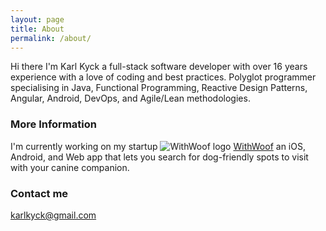 ```yaml
---
layout: page
title: About
permalink: /about/
---
```


Hi there I'm Karl Kyck a full-stack software developer with over 16 years experience with a love of coding and best practices. 
Polyglot programmer specialising in Java, Functional Programming, Reactive Design Patterns, Angular, Android, DevOps, and Agile/Lean methodologies.

### More Information

[WithWoofLogo]: https://www.withwoof.com/assets/images/logomark_32x32.png "WithWoof logo"

I'm currently working on my startup ![][WithWoofLogo] [WithWoof](https://www.withwoof.com) an iOS, Android, and Web app that lets you search for dog-friendly spots to visit with your canine companion.

### Contact me

[karlkyck@gmail.com](mailto:karlkyck@gmail.com)